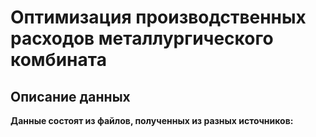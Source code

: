 # Оптимизация производственных расходов металлургического комбината

## Описание данных

**Данные состоят из файлов, полученных из разных источников:**
